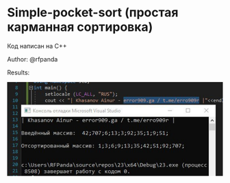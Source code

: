 # Simple-pocket-sort (простая карманная сортировка)

Код написан на C++

Author: @rfpanda

Results: 

![Main](https://github.com/rfpanda/Simple-pocket-sort/raw/main/Git-view/img1.jpeg)
